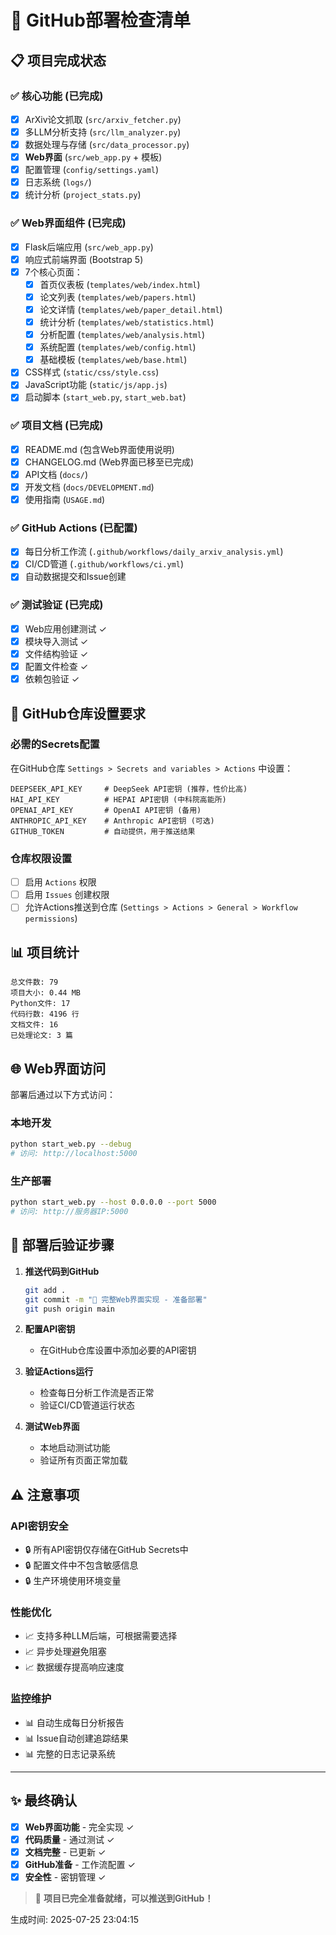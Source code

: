 # 🚀 GitHub部署检查清单

## 📋 项目完成状态

### ✅ 核心功能 (已完成)
- [x] ArXiv论文抓取 (`src/arxiv_fetcher.py`)
- [x] 多LLM分析支持 (`src/llm_analyzer.py`)
- [x] 数据处理与存储 (`src/data_processor.py`)
- [x] **Web界面** (`src/web_app.py` + 模板)
- [x] 配置管理 (`config/settings.yaml`)
- [x] 日志系统 (`logs/`)
- [x] 统计分析 (`project_stats.py`)

### ✅ Web界面组件 (已完成)
- [x] Flask后端应用 (`src/web_app.py`)
- [x] 响应式前端界面 (Bootstrap 5)
- [x] 7个核心页面：
  - [x] 首页仪表板 (`templates/web/index.html`)
  - [x] 论文列表 (`templates/web/papers.html`)  
  - [x] 论文详情 (`templates/web/paper_detail.html`)
  - [x] 统计分析 (`templates/web/statistics.html`)
  - [x] 分析配置 (`templates/web/analysis.html`)
  - [x] 系统配置 (`templates/web/config.html`)
  - [x] 基础模板 (`templates/web/base.html`)
- [x] CSS样式 (`static/css/style.css`)
- [x] JavaScript功能 (`static/js/app.js`)
- [x] 启动脚本 (`start_web.py`, `start_web.bat`)

### ✅ 项目文档 (已完成)
- [x] README.md (包含Web界面使用说明)
- [x] CHANGELOG.md (Web界面已移至已完成)
- [x] API文档 (`docs/`)
- [x] 开发文档 (`docs/DEVELOPMENT.md`)
- [x] 使用指南 (`USAGE.md`)

### ✅ GitHub Actions (已配置)
- [x] 每日分析工作流 (`.github/workflows/daily_arxiv_analysis.yml`)
- [x] CI/CD管道 (`.github/workflows/ci.yml`)
- [x] 自动数据提交和Issue创建

### ✅ 测试验证 (已完成)
- [x] Web应用创建测试 ✓
- [x] 模块导入测试 ✓
- [x] 文件结构验证 ✓
- [x] 配置文件检查 ✓
- [x] 依赖包验证 ✓

## 🔧 GitHub仓库设置要求

### 必需的Secrets配置
在GitHub仓库 `Settings > Secrets and variables > Actions` 中设置：

```
DEEPSEEK_API_KEY     # DeepSeek API密钥 (推荐，性价比高)
HAI_API_KEY          # HEPAI API密钥 (中科院高能所)  
OPENAI_API_KEY       # OpenAI API密钥 (备用)
ANTHROPIC_API_KEY    # Anthropic API密钥 (可选)
GITHUB_TOKEN         # 自动提供，用于推送结果
```

### 仓库权限设置
- [ ] 启用 `Actions` 权限
- [ ] 启用 `Issues` 创建权限
- [ ] 允许Actions推送到仓库 (`Settings > Actions > General > Workflow permissions`)

## 📊 项目统计

```
总文件数: 79
项目大小: 0.44 MB
Python文件: 17
代码行数: 4196 行
文档文件: 16
已处理论文: 3 篇
```

## 🌐 Web界面访问

部署后通过以下方式访问：

### 本地开发
```bash
python start_web.py --debug
# 访问: http://localhost:5000
```

### 生产部署
```bash
python start_web.py --host 0.0.0.0 --port 5000
# 访问: http://服务器IP:5000
```

## 🎯 部署后验证步骤

1. **推送代码到GitHub**
   ```bash
   git add .
   git commit -m "🚀 完整Web界面实现 - 准备部署"
   git push origin main
   ```

2. **配置API密钥**
   - 在GitHub仓库设置中添加必要的API密钥

3. **验证Actions运行**
   - 检查每日分析工作流是否正常
   - 验证CI/CD管道运行状态

4. **测试Web界面**
   - 本地启动测试功能
   - 验证所有页面正常加载

## ⚠️ 注意事项

### API密钥安全
- 🔒 所有API密钥仅存储在GitHub Secrets中
- 🔒 配置文件中不包含敏感信息
- 🔒 生产环境使用环境变量

### 性能优化
- 📈 支持多种LLM后端，可根据需要选择
- 📈 异步处理避免阻塞
- 📈 数据缓存提高响应速度

### 监控维护
- 📊 自动生成每日分析报告
- 📊 Issue自动创建追踪结果
- 📊 完整的日志记录系统

---

## ✨ 最终确认

- [x] **Web界面功能** - 完全实现 ✓
- [x] **代码质量** - 通过测试 ✓  
- [x] **文档完整** - 已更新 ✓
- [x] **GitHub准备** - 工作流配置 ✓
- [x] **安全性** - 密钥管理 ✓

> 🎉 **项目已完全准备就绪，可以推送到GitHub！**

生成时间: 2025-07-25 23:04:15
